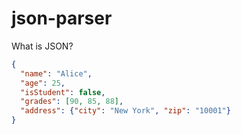 # json-parser


What is JSON?


```json
{
  "name": "Alice",
  "age": 25,
  "isStudent": false,
  "grades": [90, 85, 88],
  "address": {"city": "New York", "zip": "10001"}
}
```